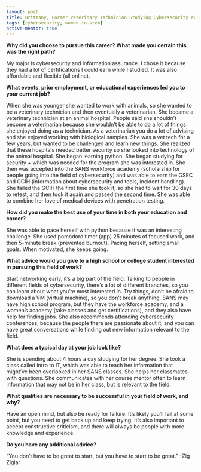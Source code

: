 ```yaml
---
layout: post
title: Brittany, Former Veterinary Technician Studying Cybersecurity and Information Assurance at WGU
tags: [cybersecurity, women-in-stem]
active-mentor: true
---
```


**Why did you choose to pursue this career?  What made you certain this was the right path?**

My major is cybersecurity and information assurance.  I chose it because they had a lot of certifications I could earn while I studied.  It was also affordable and flexible (all online).

**What events, prior employment, or educational experiences led you to your current job?**

When she was younger she wanted to work with animals, so she wanted to be a veterinary technician and then eventually a veterinarian.  She became a veterinary technician at an animal hospital.  People said she shouldn’t become a veterinarian because she wouldn’t be able to do a lot of things she enjoyed doing as a technician.  As a veterinarian you do a lot of advising and she enjoyed working with biological samples.  She was a vet tech for a few years, but wanted to be challenged and learn new things.  She realized that these hospitals needed better security so she looked into technology of the animal hospital.  She began learning python.  She began studying for security + which was needed for the program she was interested in.  She then was accepted into the SANS workforce academy (scholarship for people going into the field of cybersecurity) and was able to earn the GSEC and GCIH (information about cybersecurity and tools, incident handling).  She failed the GCIH the first time she took it, so she had to wait for 30 days to retest, and then took it again and passed the second time.  She was able to combine her love of medical devices with penetration testing.  

**How did you make the best use of your time in both your education and career?**

She was able to pace herself with python because it was an interesting challenge.  She used pomodoro timer (app) 25 minutes of focused work, and then 5-minute break (prevented burnout).  Pacing herself, setting small goals.  When motivated, she keeps going.  

**What advice would you give to a high school or college student interested in pursuing this field of work?**

Start networking early, it’s a big part of the field.  Talking to people in different fields of cybersecurity, there’s a lot of different branches, so you can learn about what you’re most interested in.  Try things, don’t be afraid to download a VM (virtual machine), so you don’t break anything.  SANS may have high school program, but they have the workforce academy, and a women’s academy (take classes and get certifications), and they also have help for finding jobs.  She also recommends attending cybersecurity conferences, because the people there are passionate about it, and you can have great conversations while finding out new information relevant to the field.  

**What does a typical day at your job look like?**

She is spending about 4 hours a day studying for her degree.  She took a class called intro to IT, which was able to teach her information that might’ve been overlooked in her SANS classes.  She helps her classmates with questions.  She communicates with her course mentor often to learn information that may not be in her class, but is relevant to the field.  

**What qualities are necessary to be successful in your field of work, and why?**

Have an open mind, but also be ready for failure.  It’s likely you’ll fail at some point, but you need to get back up and keep trying.  It’s also important to accept constructive criticism, and there will always be people with more knowledge and experience.  

**Do you have any additional advice?**

“You don’t have to be great to start, but you have to start to be great.” -Zig Ziglar

